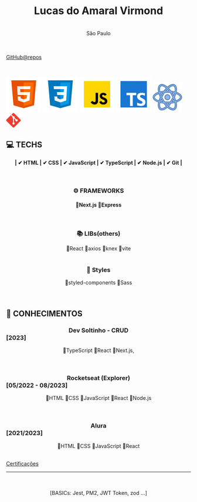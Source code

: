 # <center> Lucas do Amaral Virmond </center>

  <br />
  <center>São Paulo</center>
<br />
<br />

[GitHub@repos](https://github.com/lucasvir?tab=repositories)

<br />

![HTML5](./img/html5-icon.svg) ![CSS](./img/css-icon.svg) ![JavaScript](./img/js-icon.svg) ![TypeScript](./img/ts-icon.svg) ![ReactJs](./img/react-icon.svg) <img src="./img/git-icon.svg" alt="Git icon" width="40px" height="40px">

## 💻 TECHS

#### <center >| ✔ HTML | ✔ CSS | ✔ JavaScript | ✔ TypeScript | ✔ Node.js | ✔ Git | </center>

<br />

### <center> ⚙ FRAMEWORKS </center>

#### <center> 🔹Next.js 🔹Express</center>

 <br />

### <center> 📚 LIBs(others) </center>

<center> 🔹React 🔹axios  🔹knex  🔹vite </center>

<br />

### <center> 🎨 Styles </center>

<center> 🔹styled-components  🔹Sass  </center>

<br />
<br />

## 📓 CONHECIMENTOS

### <center>Dev Soltinho - CRUD</center> [2023]
 <center>🔸TypeScript 🔸React 🔸Next.js,</center>

<br />
<br />

### <center>Rocketseat (Explorer)</center> [05/2022 - 08/2023]
<center>🔸HTML 🔸CSS 🔸JavaScript 🔸React 🔸Node.js </center>

<br />
<br />

### <center>Alura</center> [2021/2023]
<center>🔸HTML 🔸CSS 🔸JavaScript 🔸React  </center>

<br />

[Certificações](https://cursos.alura.com.br/user/lucasvir/fullCertificate/ecfadd7e25a35fd70258f07ec755f6c2)


<hr />
<br />
<br />

<center>[BASICs: Jest, PM2, JWT Token, zod ...]</center>
